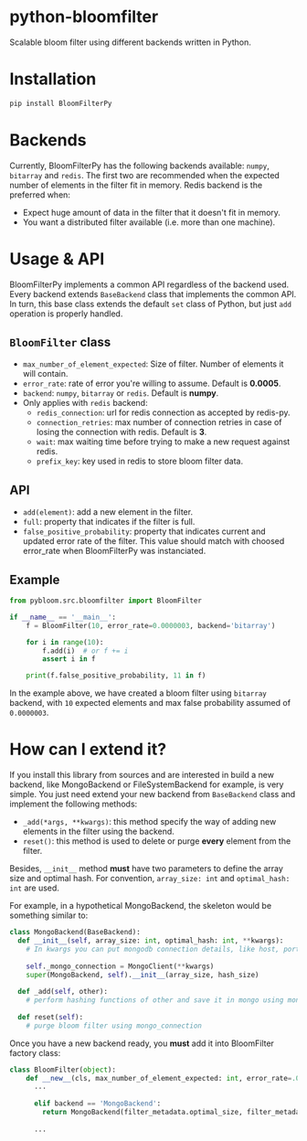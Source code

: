 # python-bloomfilter
Scalable bloom filter using different backends written in Python.

# Installation
```bash
pip install BloomFilterPy
```
# Backends

Currently, BloomFilterPy has the following backends available: `numpy`, `bitarray` and `redis`. The first two are recommended when the expected number of elements in the filter fit in memory. Redis backend is the preferred when:

- Expect huge amount of data in the filter that it doesn't fit in memory.
- You want a distributed filter available (i.e. more than one machine).

# Usage & API

BloomFilterPy implements a common API regardless of the backend used. Every backend extends `BaseBackend` class that implements the common API. In turn, this base class extends the default `set` class of Python, but just `add` operation is properly handled.

## `BloomFilter` class

- `max_number_of_element_expected`: Size of filter. Number of elements it will contain.
- `error_rate`: rate of error you're willing to assume. Default is **0.0005**.
- `backend`: `numpy`, `bitarray` or `redis`. Default is **numpy**.
- Only applies with `redis` backend:
  - `redis_connection`: url for redis connection as accepted by redis-py.
  - `connection_retries`: max number of connection retries in case of losing the connection with redis. Default is **3**.
  - `wait`: max waiting time before trying to make a new request against redis. 
  - `prefix_key`: key used in redis to store bloom filter data.

## API

- `add(element)`: add a new element in the filter.
- `full`: property that indicates if the filter is full.
- `false_positive_probability`: property that indicates current and updated error rate of the filter. This value should match with choosed error_rate when BloomFilterPy was instanciated.

## Example

```python
from pybloom.src.bloomfilter import BloomFilter

if __name__ == '__main__':
    f = BloomFilter(10, error_rate=0.0000003, backend='bitarray')

    for i in range(10):
        f.add(i)  # or f += i
        assert i in f

    print(f.false_positive_probability, 11 in f)
```

In the example above, we have created a bloom filter using `bitarray` backend, with `10` expected elements and max false probability assumed of `0.0000003`.

# How can I extend it?

If you install this library from sources and are interested in build a new backend, like MongoBackend or FileSystemBackend for example, is very simple. You just need extend your new backend from `BaseBackend` class and implement the following methods:

- `_add(*args, **kwargs)`: this method specify the way of adding new elements in the filter using the backend.
- `reset()`: this method is used to delete or purge **every** element from the filter.

Besides, `__init__` method **must** have two parameters to define the array size and optimal hash. For convention, `array_size: int` and `optimal_hash: int` are used.

For example, in a hypothetical MongoBackend, the skeleton would be something similar to:

```python
class MongoBackend(BaseBackend):
  def __init__(self, array_size: int, optimal_hash: int, **kwargs):
    # In kwargs you can put mongodb connection details, like host, port and so on.
    
    self._mongo_connection = MongoClient(**kwargs)
    super(MongoBackend, self).__init__(array_size, hash_size)
   
  def _add(self, other):
    # perform hashing functions of other and save it in mongo using mongo_connection
   
  def reset(self):
    # purge bloom filter using mongo_connection
```

Once you have a new backend ready, you **must** add it into BloomFilter factory class:

```python
class BloomFilter(object):
    def __new__(cls, max_number_of_element_expected: int, error_rate=.0005, backend='numpy', **kwargs):
      ...
      
      elif backend == 'MongoBackend':
        return MongoBackend(filter_metadata.optimal_size, filter_metadata.optimal_hash, **kwargs)
      
      ...
```
